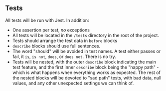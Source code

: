 
## Tests

All tests will be run with Jest. In addition:

 - One assertion per test, _no_ exceptions
 - All tests will be located in the `/tests` directory in the root of the project.
 - Tests should arrange the test data in `before` blocks
 - `describe` blocks should use full sentences.
 - The word "should" will be avoided in test names. A test either passes or fail, it `is`, `is not`, `does`, or `does not`. There is no try.
 - Tests will be nested, with the outer `describe` block indicating the main test feature, and the first inner `describe` block being the "happy path" - which is what happens when everything works as expected. The rest of the nested blocks will be devoted to "sad path" tests, with bad data, null values, and any other unexpected settings we can think of.
